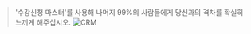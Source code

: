 > '수강신청 마스터'를 사용해 나머지 99%의 사람들에게 당신과의 격차를 확실히 느끼게 해주십시오.
![CRM](https://user-images.githubusercontent.com/64591335/187922920-5c3bd3ae-d53b-4188-bc06-90b0a1fd7ff4.png)

